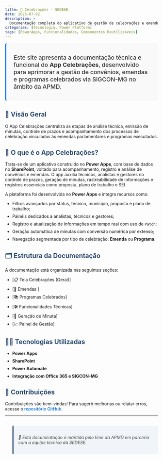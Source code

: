 ```yaml
---
title: 📱 Celebrações - SEDESE
date: 2025-07-02
description: >
  Documentação completa do aplicativo de gestão de celebrações e emendas da APMD.
categories: [Tecnologia, Power Platform]
tags: [PowerApps, Funcionalidades, Componentes Reutilizáveis]
---
```



<div class="lead">

Este site apresenta a documentação técnica e funcional do **App Celebrações**, desenvolvido para aprimorar a gestão de convênios, emendas  e programas celebrados via SIGCON-MG no âmbito da APMD.

</div>

## 🚀 Visão Geral

O App Celebrações centraliza as etapas de análise técnica, emissão de minutas, controle de prazos e acompanhamento dos processos de celebração vinculados às emendas parlamentares e programas executados.

## 🧭 O que é o App Celebrações?

Trata-se de um aplicativo construído no **Power Apps**, com base de dados no **SharePoint**, voltado para acompanhamento, registro e análise de convênios e emendas. O app auxilia técnicos, analistas e gestores no controle de prazos, geração de minutas, rastreabilidade de informações e registros essenciais como proposta, plano de trabalho e SEI.

A plataforma foi desenvolvida no **Power Apps** e integra recursos como:

- Filtros avançados por status, técnico, município, proposta e plano de trabalho;
- Painéis dedicados a analistas, técnicos e gestores;
- Registro e atualização de informações em tempo real com uso de `Patch`;
- Geração automática de minutas com conversão numérica por extenso;
- Navegação segmentada por tipo de celebração: **Emenda** ou **Programa**.

## 🗂 Estrutura da Documentação

A documentação está organizada nas seguintes seções:

- [📋 Tela Celebrações (Geral)]
- [🧾 Emendas ]
- [📚 Programas Celebrados]
- [🛠 Funcionalidades Técnicas]
- [📑 Geração de Minuta]
- [📈 Painel de Gestão]

## 🧑‍💻 Tecnologias Utilizadas

- **Power Apps**
- **SharePoint**
- **Power Automate**
- **Integração com Office 365 e SIGCON-MG**

## 🤝 Contribuições

Contribuições são bem-vindas! Para sugerir melhorias ou relatar erros, acesse o [repositório GitHub](https://github.com/luigicaetano/APMDDocumentacao).

---

> 📌 *Esta documentação é mantida pelo time da APMD em parceria com a equipe técnica da SEDESE.*

<style>

.lead {
  font-size: 1.2rem;
  font-weight: 500;
  margin-bottom: 1.5rem;
  color: #333;
  background-color: #f9f9f9;
  padding: 1rem 1.5rem;
  border-left: 4px solid #007bff;
  border-radius: 6px;
}

h2 {
  margin-top: 2rem;
  color: #2b4b6f;
}

h3 {
  margin-top: 1.5rem;
  color: #3d5a80;
}

ul li {
  margin-bottom: 0.5rem;
}

a {
  color: #0069d9;
  font-weight: 500;
  text-decoration: none;
}

a:hover {
  text-decoration: underline;
}

blockquote {
  background-color: #f1f5f9;
  border-left: 4px solid #3d5a80;
  padding: 1rem;
  font-style: italic;
  color: #444;
  margin-top: 2rem;
  border-radius: 4px;
}
</style>

